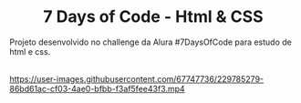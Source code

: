 <h1 align="center">7 Days of Code - Html & CSS  </h1> 

Projeto desenvolvido no challenge da Alura #7DaysOfCode para estudo de html e css.  
</br>

https://user-images.githubusercontent.com/67747736/229785279-86bd61ac-cf03-4ae0-bfbb-f3af5fee43f3.mp4


